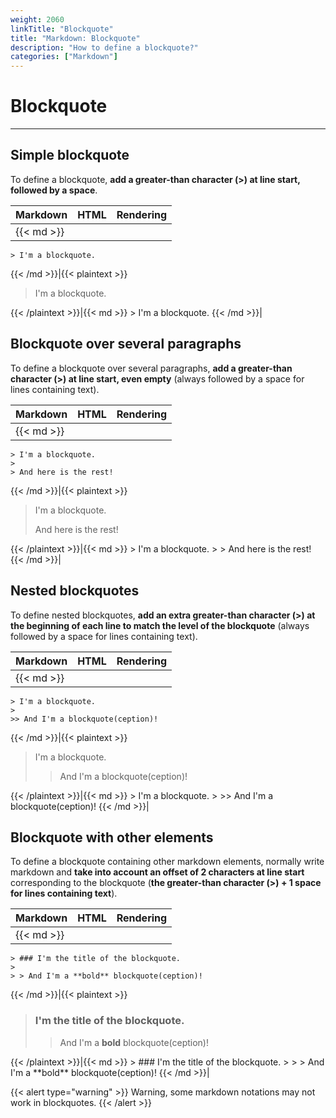 ```yaml
---
weight: 2060
linkTitle: "Blockquote"
title: "Markdown: Blockquote"
description: "How to define a blockquote?"
categories: ["Markdown"]
---
```


# Blockquote
---

## Simple blockquote

To define a blockquote, **add a greater-than character (>) at line start, followed by a space**.

| Markdown | HTML | Rendering |
| -------- | ---- | --------- |
|{{< md >}}
```
> I'm a blockquote.
```
{{< /md >}}|{{< plaintext >}}
<blockquote>
  <p>I'm a blockquote.</p>
</blockquote>
{{< /plaintext >}}|{{< md >}}
> I'm a blockquote.
{{< /md >}}|

## Blockquote over several paragraphs

To define a blockquote over several paragraphs, **add a greater-than character (>) at line start, even empty** (always followed by a space for lines containing text).

| Markdown | HTML | Rendering |
| -------- | ---- | --------- |
|{{< md >}}
```
> I'm a blockquote.
>
> And here is the rest!
```
{{< /md >}}|{{< plaintext >}}
<blockquote>
  <p>I'm a blockquote.</p>
  <p>And here is the rest!</p>
</blockquote>
{{< /plaintext >}}|{{< md >}}
> I'm a blockquote.
>
> And here is the rest!
{{< /md >}}|

## Nested blockquotes

To define nested blockquotes, **add an extra greater-than character (>) at the beginning of each line to match the level of the blockquote** (always followed by a space for lines containing text).

| Markdown | HTML | Rendering |
| -------- | ---- | --------- |
|{{< md >}}
```
> I'm a blockquote.
>
>> And I'm a blockquote(ception)!
```
{{< /md >}}|{{< plaintext >}}
<blockquote>
  <p>I'm a blockquote.</p>
  <blockquote>
    <p>And I'm a blockquote(ception)!</p>
  </blockquote>
</blockquote>
{{< /plaintext >}}|{{< md >}}
> I'm a blockquote.
>
>> And I'm a blockquote(ception)!
{{< /md >}}|

## Blockquote with other elements

To define a blockquote containing other markdown elements, normally write markdown and **take into account an offset of 2 characters at line start** corresponding to the blockquote (**the greater-than character (>) + 1 space for lines containing text**).

| Markdown | HTML | Rendering |
| -------- | ---- | --------- |
|{{< md >}}
```
> ### I'm the title of the blockquote.
>
> > And I'm a **bold** blockquote(ception)!
```
{{< /md >}}|{{< plaintext >}}
<blockquote>
  <h3>I'm the title of the blockquote.</h3>
  <blockquote>
    <p>And I'm a <strong>bold</strong> blockquote(ception)!</p>
  </blockquote>
</blockquote>
{{< /plaintext >}}|{{< md >}}
> ### I'm the title of the blockquote.
>
> > And I'm a **bold** blockquote(ception)!
{{< /md >}}|

{{< alert type="warning" >}}
Warning, some markdown notations may not work in blockquotes.
{{< /alert >}}
